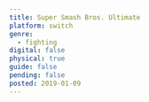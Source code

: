 ```yaml
---
title: Super Smash Bros. Ultimate
platform: switch
genre:
  - fighting
digital: false
physical: true
guide: false
pending: false
posted: 2019-01-09
---
```

